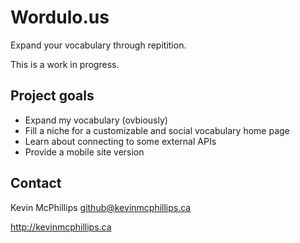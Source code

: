 # Wordulo.us

Expand your vocabulary through repitition.

This is a work in progress.

## Project goals

* Expand my vocabulary (ovbiously)
* Fill a niche for a customizable and social vocabulary home page
* Learn about connecting to some external APIs
* Provide a mobile site version

## Contact

Kevin McPhillips github@kevinmcphillips.ca

http://kevinmcphillips.ca

